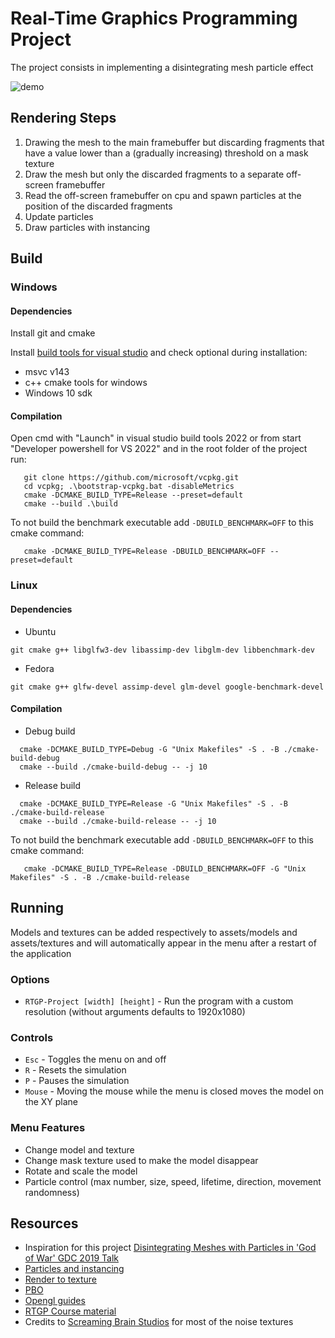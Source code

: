 # Real-Time Graphics Programming Project

The project consists in implementing a disintegrating mesh particle effect

![demo](https://github.com/user-attachments/assets/0cac9e11-72f0-4d36-9f9e-52678fb7db9b)

## Rendering Steps

1. Drawing the mesh to the main framebuffer but discarding fragments that have a value lower than a (gradually
   increasing) threshold on a mask texture
2. Draw the mesh but only the discarded fragments to a separate off-screen framebuffer
3. Read the off-screen framebuffer on cpu and spawn particles at the position of the discarded fragments
4. Update particles
5. Draw particles with instancing

## Build

### Windows

#### Dependencies

Install git and cmake

Install [build tools for visual studio](https://visualstudio.microsoft.com/downloads/#build-tools-for-visual-studio-2022)
and check optional during installation:

- msvc v143
- c++ cmake tools for windows
- Windows 10 sdk

#### Compilation

Open cmd with "Launch" in visual studio build tools 2022 or from start "Developer powershell for VS 2022" and in the
root folder of the project run:

```shell
   git clone https://github.com/microsoft/vcpkg.git
   cd vcpkg; .\bootstrap-vcpkg.bat -disableMetrics
   cmake -DCMAKE_BUILD_TYPE=Release --preset=default
   cmake --build .\build
```

To not build the benchmark executable add `-DBUILD_BENCHMARK=OFF` to this cmake command:
```shell
   cmake -DCMAKE_BUILD_TYPE=Release -DBUILD_BENCHMARK=OFF --preset=default
```

### Linux

#### Dependencies

- Ubuntu

```shell
git cmake g++ libglfw3-dev libassimp-dev libglm-dev libbenchmark-dev
```

- Fedora

```shell
git cmake g++ glfw-devel assimp-devel glm-devel google-benchmark-devel
```

#### Compilation

- Debug build

```shell
  cmake -DCMAKE_BUILD_TYPE=Debug -G "Unix Makefiles" -S . -B ./cmake-build-debug
  cmake --build ./cmake-build-debug -- -j 10
```

- Release build

```shell
  cmake -DCMAKE_BUILD_TYPE=Release -G "Unix Makefiles" -S . -B ./cmake-build-release
  cmake --build ./cmake-build-release -- -j 10
```

To not build the benchmark executable add `-DBUILD_BENCHMARK=OFF` to this cmake command:
```shell
   cmake -DCMAKE_BUILD_TYPE=Release -DBUILD_BENCHMARK=OFF -G "Unix Makefiles" -S . -B ./cmake-build-release
```

## Running

Models and textures can be added respectively to assets/models and assets/textures and will automatically appear in the menu after a restart of the application

### Options

- `RTGP-Project [width] [height]` - Run the program with a custom resolution (without arguments defaults to 1920x1080)

### Controls

- `Esc` - Toggles the menu on and off
- `R` - Resets the simulation
- `P` - Pauses the simulation
- `Mouse` - Moving the mouse while the menu is closed moves the model on the XY plane

### Menu Features

- Change model and texture
- Change mask texture used to make the model disappear
- Rotate and scale the model
- Particle control (max number, size, speed, lifetime, direction, movement randomness)

## Resources
- Inspiration for this project [Disintegrating Meshes with Particles in 'God of War' GDC 2019 Talk](https://youtu.be/ajNSrTprWsg)
- [Particles and instancing](http://www.opengl-tutorial.org/intermediate-tutorials/billboards-particles/particles-instancing/)
- [Render to texture](http://www.opengl-tutorial.org/intermediate-tutorials/tutorial-14-render-to-texture/)
- [PBO](https://www.songho.ca/opengl/gl_pbo.html)
- [Opengl guides](https://www.learnopengl.com)
- [RTGP Course material](https://www.unimi.it/en/education/degree-programme-courses/2025/real-time-graphics-programming)
- Credits to [Screaming Brain Studios](https://screamingbrainstudios.com) for most of the noise textures
